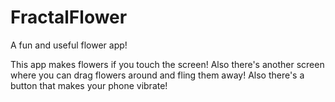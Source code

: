 # FractalFlower
A fun and useful flower app!

This app makes flowers if you touch the screen! Also there's another screen where you can drag flowers around and fling them away! Also there's a button that makes your phone vibrate!
